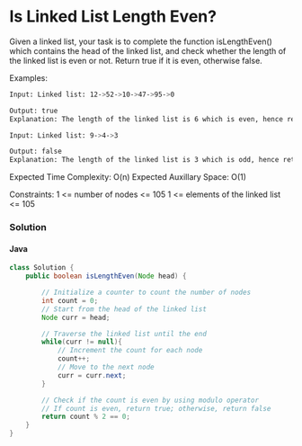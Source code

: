 # Is Linked List Length Even?

Given a linked list, your task is to complete the function isLengthEven() which contains the head of the linked list, and check whether the length of the linked list is even or not. Return true if it is even, otherwise false.

Examples:

```bash
Input: Linked list: 12->52->10->47->95->0

Output: true
Explanation: The length of the linked list is 6 which is even, hence returned true.
```

```bash
Input: Linked list: 9->4->3

Output: false
Explanation: The length of the linked list is 3 which is odd, hence returned false.
```

Expected Time Complexity: O(n)
Expected Auxillary Space: O(1)

Constraints:
1 <= number of nodes <= 105
1 <= elements of the linked list <= 105

### Solution

#### Java

```java
class Solution {
    public boolean isLengthEven(Node head) {

        // Initialize a counter to count the number of nodes
        int count = 0;
        // Start from the head of the linked list
        Node curr = head;

        // Traverse the linked list until the end
        while(curr != null){
            // Increment the count for each node
            count++;
            // Move to the next node
            curr = curr.next;
        }

        // Check if the count is even by using modulo operator
        // If count is even, return true; otherwise, return false
        return count % 2 == 0;
    }
}
```
